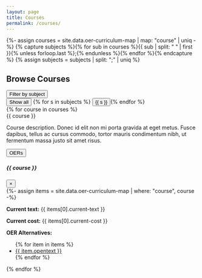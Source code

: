 ```yaml
---
layout: page
title: Courses
permalink: /courses/
---
```

{%- assign courses = site.data.oer-curriculum-map | map: "course" | uniq -%}
{% capture subjects %}{% for sub in courses %}{{ sub | split: " " | first }}{% unless forloop.last %};{% endunless %}{% endfor %}{% endcapture %}
{% assign subjects = subjects | split: ";" | uniq %}
<!-- https://www.w3schools.com/howto/howto_js_filter_elements.asp -->
## Browse Courses

<div class="dropdown">
  <button class="btn btn-secondary dropdown-toggle" type="button" id="dropdownMenuButton" data-toggle="dropdown" aria-haspopup="true" aria-expanded="false">
    Filter by subject
  </button>
  <div class="dropdown-menu" aria-labelledby="dropdownMenuButton">
    <button class="dropdown-item active" type="button" onclick="filterSelection('all')">Show all</button>
  {% for s in subjects %}
    <button class="dropdown-item" type="button" onclick="filterSelection('{{ s }}')">{{ s }}</button>{% endfor %}
  </div>
</div>

<div class="row justify-content-center" >
{% for course in courses %}
<!-- Button trigger modal -->
<div class="col-md-4">
    <div class="card" data-toggle="modal" data-target="#course{{ forloop.index }}">
        <div class="card-header" >{{ course }}</div>
        <div class="card-body">
            <p class="card-text">Course description. Donec id elit non mi porta gravida at eget metus. Fusce dapibus, tellus ac cursus commodo, tortor mauris condimentum nibh, ut fermentum massa justo sit amet risus. </p>
            <button type="button" class="btn btn-secondary" data-toggle="modal" data-target="#course{{ forloop.index }}">OERs</button>
        </div>
    </div>
    <!-- Modal -->
    <div class="modal fade" id="course{{ forloop.index }}" tabindex="-1" role="dialog" aria-labelledby="modalLabel{{ forloop.index }}" aria-hidden="true">
        <div class="modal-dialog" role="document">
            <div class="modal-content">
                <div class="modal-header">
                    <h5 class="modal-title" id="modalLabel{{ forloop.index }}">{{ course }}</h5>
                    <button type="button" class="close" data-dismiss="modal" aria-label="Close">
                    <span aria-hidden="true">&times;</span>
                    </button>
                </div>
                <div class="modal-body">
                {%- assign items = site.data.oer-curriculum-map | where: "course", course -%}
                <p><strong>Current text:</strong> {{ items[0].current-text }}</p>
                <p><strong>Current cost:</strong> {{ items[0].current-cost }}</p>
                <p><strong>OER Alternatives:</strong></p>
                <ul>
                {% for item in items %}
                <li><a href="{{ site.baseurl }}/browse/item.html?id={{ item.id | downcase }}">{{ item.opentext }}</a></li>
                {% endfor %}
                </ul>
                </div>
            </div>
        </div>
    </div>
</div>
{% endfor %}
</div>